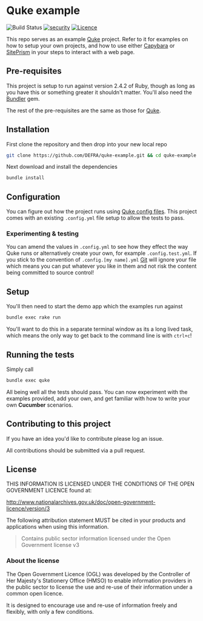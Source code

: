 # Quke example

![Build Status](https://github.com/DEFRA/quke-example/workflows/CI/badge.svg?branch=main)
[![security](https://hakiri.io/github/DEFRA/quke-example/main.svg)](https://hakiri.io/github/DEFRA/quke-example/main)
[![Licence](https://img.shields.io/badge/Licence-OGLv3-blue.svg)](http://www.nationalarchives.gov.uk/doc/open-government-licence/version/3)

This repo serves as an example [Quke](https://github.com/Defra/quke) project. Refer to it for examples on how to setup your own projects, and how to use either [Capybara](https://github.com/teamcapybara/capybara) or [SitePrism](https://github.com/site-prism/site_prism) in your steps to interact with a web page.

## Pre-requisites

This project is setup to run against version 2.4.2 of Ruby, though as long as you have this or something greater it shouldn't matter. You'll also need the [Bundler](http://bundler.io/) gem.

The rest of the pre-requisites are the same as those for [Quke](https://github.com/DEFRA/quke#pre-requisites).

## Installation

First clone the repository and then drop into your new local repo

```bash
git clone https://github.com/DEFRA/quke-example.git && cd quke-example
```

Next download and install the dependencies

```bash
bundle install
```

## Configuration

You can figure out how the project runs using [Quke config files](https://github.com/DEFRA/quke#configuration). This project comes with an existing `.config.yml` file setup to allow the tests to pass.

### Experimenting & testing

You can amend the values in `.config.yml` to see how they effect the way Quke runs or alternatively create your own, for example `.config.test.yml`. If you stick to the convention of `.config.[my name].yml` [Git](https://git-scm.com/) will ignore your file which means you can put whatever you like in them and not risk the content being committed to source control!

## Setup

You'll then need to start the demo app which the examples run against

```bash
bundle exec rake run
```

You'll want to do this in a separate terminal window as its a long lived task, which means the only way to get back to the command line is with `ctrl+c`!

## Running the tests

Simply call

```bash
bundle exec quke
```

All being well all the tests should pass. You can now experiment with the examples provided, add your own, and get familiar with how to write your own **Cucumber** scenarios.

## Contributing to this project

If you have an idea you'd like to contribute please log an issue.

All contributions should be submitted via a pull request.

## License

THIS INFORMATION IS LICENSED UNDER THE CONDITIONS OF THE OPEN GOVERNMENT LICENCE found at:

<http://www.nationalarchives.gov.uk/doc/open-government-licence/version/3>

The following attribution statement MUST be cited in your products and applications when using this information.

> Contains public sector information licensed under the Open Government license v3

### About the license

The Open Government Licence (OGL) was developed by the Controller of Her Majesty's Stationery Office (HMSO) to enable information providers in the public sector to license the use and re-use of their information under a common open licence.

It is designed to encourage use and re-use of information freely and flexibly, with only a few conditions.
